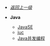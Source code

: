 - [*返回上一级*](/_sidebar.md)
- **Java**

    - [JavaSE](/java/JavaSE/_sidebar.md)
    - [juc](/java/juc/_sidebar.md)
    - [Java并发编程](/java/Java并发编程/_sidebar.md)
